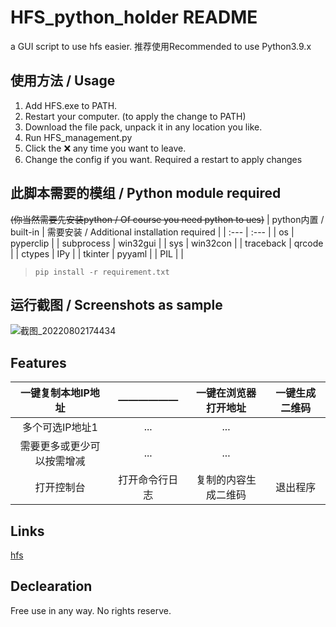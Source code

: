 # HFS_python_holder README

a GUI script to use hfs easier.
推荐使用Recommended to use Python3.9.x

## 使用方法 / Usage

1. Add HFS.exe to PATH.
2. Restart your computer. (to apply the change to PATH)
3. Download the file pack, unpack it in any location you like.
4. Run HFS_management.py
5. Click the ❌ any time you want to leave.
6. Change the config if you want. Required a restart to apply changes

## 此脚本需要的模组 / Python module required

~~(你当然需要先安装python / Of course you need python to ues)~~
| python内置 / built-in | 需要安装 / Additional installation required |
| :--- | :--- |
| os | pyperclip |
| subprocess | win32gui |
| sys | win32con |
| traceback | qrcode |
| ctypes | IPy |
| tkinter | pyyaml |
| PIL |  |

> ```batch
> pip install -r requirement.txt
> ```

## 运行截图 / Screenshots as sample

![截图_20220802174434](https://user-images.githubusercontent.com/53437291/182345015-8a69455e-fd51-47b8-bccc-e4ecdbbf03b9.png)

## Features

| 一键复制本地IP地址 | ——————  | 一键在浏览器打开地址 | 一键生成二维码 |
|  :----:  | :----:  | :----:  | :----:  |
| 多个可选IP地址1 | ... | ... |
| 需要更多或更少可以按需增减 | ... | ... |
| 打开控制台 | 打开命令行日志 | 复制的内容生成二维码 | 退出程序 |

## Links

[hfs](https://github.com/rejetto/hfs)

## Declearation

Free use in any way. No rights reserve.
